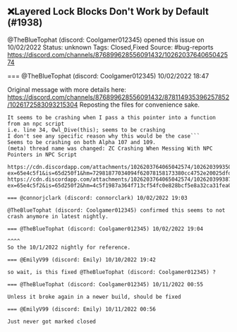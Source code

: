 ## ❌Layered Lock Blocks Don't Work by Default (#1938)
@TheBlueTophat (discord: Coolgamer012345) opened this issue on 10/02/2022
Status: unknown
Tags: Closed,Fixed
Source: #bug-reports https://discord.com/channels/876899628556091432/1026203764065042574


=== @TheBlueTophat (discord: Coolgamer012345) 10/02/2022 18:47

Original message with more details here: https://discord.com/channels/876899628556091432/878114935396257852/1026172583093215304
Reposting the files for convenience sake. 
```ZC is crashing when my NPC the script runs
It seems to be crashing when I pass a this pointer into a function from an npc script
i.e. line 34, Owl_Dive(this); seems to be crashing
I don't see any specific reason why this would be the case```
Seems to be crashing on both Alpha 107 and 109.
(meta) thread name was changed: ZC Crashing When Messing With NPC Pointers in NPC Script

https://cdn.discordapp.com/attachments/1026203764065042574/1026203993501864032/OwlTesting.qst?ex=65e4c5f1&is=65d250f1&hm=72981877034094f62078158173380cc4752e20025dfd632ec3a27396d59eae28&
https://cdn.discordapp.com/attachments/1026203764065042574/1026203993870979152/OwlsFoul.z?ex=65e4c5f2&is=65d250f2&hm=4c5f1987a364f713cf54fc0e828bcf5e8a32ca31fea0786404c618d32d570f4d&

=== @connorjclark (discord: connorclark) 10/02/2022 19:03

@TheBlueTophat (discord: Coolgamer012345) confirmed this seems to not crash anymore in latest nightly.

=== @TheBlueTophat (discord: Coolgamer012345) 10/02/2022 19:04

^^^^
So the 10/1/2022 nightly for reference.

=== @EmilyV99 (discord: Emily) 10/10/2022 19:42

so wait, is this fixed @TheBlueTophat (discord: Coolgamer012345) ?

=== @TheBlueTophat (discord: Coolgamer012345) 10/11/2022 00:55

Unless it broke again in a newer build, should be fixed

=== @EmilyV99 (discord: Emily) 10/11/2022 00:56

Just never got marked closed
